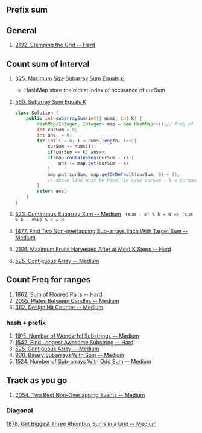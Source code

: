 ## Prefix sum

## General

1. [2132. Stamping the Grid -- Hard](https://leetcode.com/problems/stamping-the-grid/)

## Count sum of interval

1. [325. Maximum Size Subarray Sum Equals k](https://leetcode.com/problems/maximum-size-subarray-sum-equals-k/)

    + HashMap store the oldest index of occurance of curSum

2. [560. Subarray Sum Equals K](https://leetcode.com/problems/subarray-sum-equals-k/)

   ```java
   class Solution {
       public int subarraySum(int[] nums, int k) {
           HashMap<Integer, Integer> map = new HashMap<>();// freq of sum
           int curSum = 0;
           int ans  = 0;
           for(int i = 0; i < nums.length; i++){
               curSum += nums[i];
               if(curSum == k) ans++;
               if(map.containsKey(curSum - k)){
                   ans += map.get(curSum - k);
               }
               map.put(curSum, map.getOrDefault(curSum, 0) + 1);
               // above line must be here, in case curSum - k = curSum; which means k = 0;
           }
           return ans;
       }
   }
   ```

   

3. [523. Continuous Subarray Sum -- Medium](https://leetcode.com/problems/continuous-subarray-sum/)  ` (sum - x) % k = 0 => (sum % k - x%k) % k = 0`

4. [1477. Find Two Non-overlapping Sub-arrays Each With Target Sum -- Medium](https://leetcode.com/problems/find-two-non-overlapping-sub-arrays-each-with-target-sum/)

5. [2106. Maximum Fruits Harvested After at Most K Steps -- Hard](https://leetcode.com/problems/maximum-fruits-harvested-after-at-most-k-steps/)

6. [525. Contiguous Array -- Medium](https://leetcode.com/problems/contiguous-array/)

## Count Freq for ranges

1. [1862. Sum of Floored Pairs --  Hard](https://leetcode.com/problems/sum-of-floored-pairs/)
1. [2055. Plates Between Candles -- Medium](https://leetcode.com/problems/plates-between-candles/)
1. [362. Design Hit Counter -- Medium](https://leetcode.com/problems/design-hit-counter/)

### hash + prefix

1. [1915. Number of Wonderful Substrings --  Medium](https://leetcode.com/problems/number-of-wonderful-substrings/)
1. [1542. Find Longest Awesome Substring -- Hard](https://leetcode.com/problems/find-longest-awesome-substring/)
1. [525. Contiguous Array -- Medium](https://leetcode.com/problems/contiguous-array/)
1. [930. Binary Subarrays With Sum -- Medium](https://leetcode.com/problems/binary-subarrays-with-sum/)
1. [1524. Number of Sub-arrays With Odd Sum -- Medium](https://leetcode.com/problems/number-of-sub-arrays-with-odd-sum/)

## Track as you go

1. [2054. Two Best Non-Overlapping Events -- Medium](https://leetcode.com/problems/two-best-non-overlapping-events/)

### Diagonal

[1878. Get Biggest Three Rhombus Sums in a Grid -- Medium](https://leetcode.com/problems/get-biggest-three-rhombus-sums-in-a-grid/)

